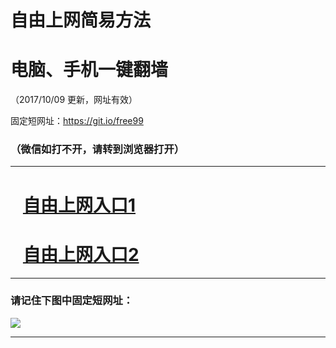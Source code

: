 ﻿# 自由上网简易方法

# 电脑、手机一键翻墙

（2017/10/09 更新，网址有效）

固定短网址：https://git.io/free99

### （微信如打不开，请转到浏览器打开）


***





# &nbsp;&nbsp; <a href="http://ft890717677.fwq-tz-1001.info/fwqtz01.html?t=100900126031 " target="_blank">自由上网入口1</a>
# &nbsp;&nbsp; <a href="http://ft2094826776.fwq-tz-1002.info/fwqtz02.html?t=10090014331 " target="_blank">自由上网入口2</a>
***

### 请记住下图中固定短网址：

<img src="https://s3-us-west-2.amazonaws.com/fwq-1001/yjfq-20170905okok.png" /> 


***

